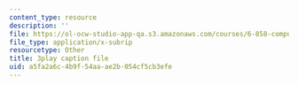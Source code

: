 ```yaml
---
content_type: resource
description: ''
file: https://ol-ocw-studio-app-qa.s3.amazonaws.com/courses/6-858-computer-systems-security-fall-2014/a5fa2a6c4b9f54aaae2b054cf5cb3efe_BZTWXl9QNK8.vtt
file_type: application/x-subrip
resourcetype: Other
title: 3play caption file
uid: a5fa2a6c-4b9f-54aa-ae2b-054cf5cb3efe
---
```

